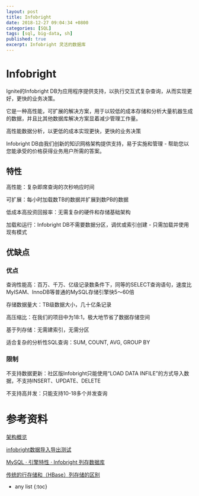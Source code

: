 ```yaml
---
layout: post
title: Infobright
date: 2018-12-27 09:04:34 +0800
categories: [SQL]
tags: [sql, big-data, sh]
published: true
excerpt: Infobright 灵活的数据库
---
```


# Infobright

Ignite的Infobright DB为应用程序提供支持，以执行交互式复杂查询，从而实现更好，更快的业务决策。 

它是一种高性能，可扩展的解决方案，用于以较低的成本存储和分析大量机器生成的数据，并且比其他数据库解决方案显着减少管理工作量。

高性能数据分析，以更低的成本实现更快，更快的业务决策

Infobright DB由我们创新的知识网格架构提供支持，易于实施和管理 - 帮助您以您能承受的价格获得业务用户所需的答案。

## 特性

高性能：复杂即席查询的次秒响应时间

可扩展：每小时加载数TB的数据并扩展到数PB的数据

低成本高投资回报率：无需复杂的硬件和存储基础架构

加载和运行：Infobright DB不需要数据分区，调优或索引创建 - 只需加载并使用现有模式

## 优缺点

### 优点

查询性能高：百万、千万、亿级记录数条件下，同等的SELECT查询语句，速度比MyISAM、InnoDB等普通的MySQL存储引擎快5～60倍

存储数据量大：TB级数据大小，几十亿条记录

高压缩比：在我们的项目中为18:1，极大地节省了数据存储空间

基于列存储：无需建索引，无需分区

适合复杂的分析性SQL查询：SUM, COUNT, AVG, GROUP BY

### 限制

不支持数据更新：社区版Infobright只能使用“LOAD DATA INFILE”的方式导入数据，不支持INSERT、UPDATE、DELETE

不支持高并发：只能支持10-18多个并发查询

# 参考资料

[架构概览](https://cdn2.hubspot.net/hubfs/4281917/Ignite_Technologies%20March2018%20Theme/Docs/Ignite%20l%20White%20Paper%20l%20Infobright%20DB-Architecture%20Overview-1.pdf)

[infobright数据导入导出测试](https://www.cnblogs.com/ssslinppp/p/6183304.html)

[MySQL · 引擎特性 · Infobright 列存数据库](https://m.aliyun.com/yunqi/articles/71956)

[传统的行存储和（HBase）列存储的区别](https://blog.csdn.net/youzhouliu/article/details/67632882)

* any list
{:toc}